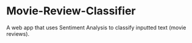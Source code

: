 # Movie-Review-Classifier
A web app that uses Sentiment Analysis to classify inputted text (movie reviews).
